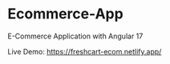 # Ecommerce-App
E-Commerce Application with Angular 17

Live Demo: https://freshcart-ecom.netlify.app/
